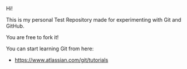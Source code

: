 Hi!

This is my personal Test Repository made for experimenting with Git and GitHub.

You are free to fork it!

You can start learning Git from here:
- https://www.atlassian.com/git/tutorials
